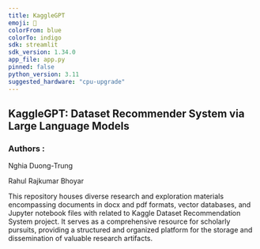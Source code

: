 ```yaml
---
title: KaggleGPT
emoji: 🚀
colorFrom: blue
colorTo: indigo
sdk: streamlit
sdk_version: 1.34.0
app_file: app.py
pinned: false
python_version: 3.11
suggested_hardware: "cpu-upgrade"
---
```


## KaggleGPT: Dataset Recommender System via Large Language Models

### Authors :

Nghia Duong-Trung

Rahul Rajkumar Bhoyar


This repository houses diverse research and exploration materials encompassing documents in docx and pdf formats, vector databases, and Jupyter notebook files with related to Kaggle Dataset Recommendation System project. It serves as a comprehensive resource for scholarly pursuits, providing a structured and organized platform for the storage and dissemination of valuable research artifacts.
